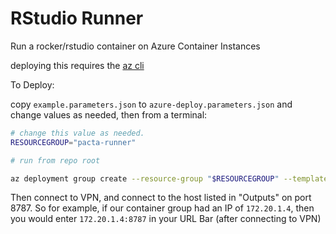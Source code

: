 # RStudio Runner

Run a rocker/rstudio container on Azure Container Instances

deploying this requires the [az cli](https://learn.microsoft.com/en-us/cli/azure/install-azure-cli)

To Deploy:

copy `example.parameters.json` to `azure-deploy.parameters.json` and change values as needed, then from a terminal:

```sh
# change this value as needed.
RESOURCEGROUP="pacta-runner"

# run from repo root

az deployment group create --resource-group "$RESOURCEGROUP" --template-file azure-deploy.json --parameters @azure-deploy.parameters.json

```

Then connect to VPN, and connect to the host listed in "Outputs" on port 8787.
So for example, if our container group had an IP of `172.20.1.4`, then you would enter `172.20.1.4:8787` in your URL Bar (after connecting to VPN)
